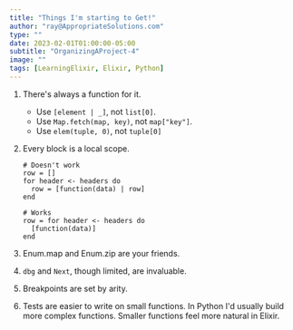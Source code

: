 ```yaml
---
title: "Things I'm starting to Get!"
author: "ray@AppropriateSolutions.com"
type: ""
date: 2023-02-01T01:00:00-05:00
subtitle: "OrganizingAProject-4"
image: ""
tags: [LearningElixir, Elixir, Python]
---
```


1. There's always a function for it.
   * Use `[element | _]`, not `list[0]`.
   * Use `Map.fetch(map, key)`, not `map["key"]`.
   * Use `elem(tuple, 0)`, not `tuple[0]`

1. Every block is a local scope.
   ```
   # Doesn't work
   row = []
   for header <- headers do
     row = [function(data) | row]
   end

   # Works
   row = for header <- headers do
     [function(data)]
   end

   ```

1. Enum.map and Enum.zip are your friends.

1. `dbg` and `Next`, though limited, are invaluable.

1. Breakpoints are set by arity.

1. Tests are easier to write on small functions.
   In Python I'd usually build more complex functions.
   Smaller functions feel more natural in Elixir.

